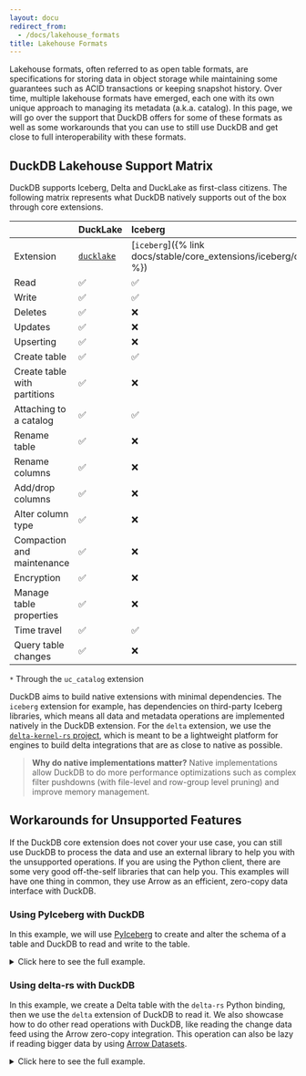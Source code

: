 ```yaml
---
layout: docu
redirect_from:
  - /docs/lakehouse_formats
title: Lakehouse Formats
---
```


Lakehouse formats, often referred to as open table formats, are specifications for storing data in object storage while maintaining some guarantees such as ACID transactions or keeping snapshot history. Over time, multiple lakehouse formats have emerged, each one with its own unique approach to managing its metadata (a.k.a. catalog). In this page, we will go over the support that DuckDB offers for some of these formats as well as some workarounds that you can use to still use DuckDB and get close to full interoperability with these formats.

## DuckDB Lakehouse Support Matrix

DuckDB supports Iceberg, Delta and DuckLake as first-class citizens. The following matrix represents what DuckDB natively supports out of the box through core extensions.

|                              | DuckLake                                                              | Iceberg                                                                 | Delta                                                      |
| ---------------------------- | :-------------------------------------------------------------------- | :---------------------------------------------------------------------- | :--------------------------------------------------------- |
| Extension                    | [`ducklake`](https://ducklake.select/docs/stable/duckdb/introduction) | [`iceberg`]({% link docs/stable/core_extensions/iceberg/overview.md %}) | [`delta`]({% link docs/stable/core_extensions/delta.md %}) |
| Read                         | ✅                                                                    | ✅                                                                      | ✅                                                         |
| Write                        | ✅                                                                    | ✅                                                                      | ✅                                                         |
| Deletes                      | ✅                                                                    | ❌                                                                      | ❌                                                         |
| Updates                      | ✅                                                                    | ❌                                                                      | ❌                                                         |
| Upserting                    | ✅                                                                    | ❌                                                                      | ❌                                                         |
| Create table                 | ✅                                                                    | ✅                                                                      | ❌                                                         |
| Create table with partitions | ✅                                                                    | ❌                                                                      | ❌                                                         |
| Attaching to a catalog       | ✅                                                                    | ✅                                                                      | ✅ `*`                                                     |
| Rename table                 | ✅                                                                    | ❌                                                                      | ❌                                                         |
| Rename columns               | ✅                                                                    | ❌                                                                      | ❌                                                         |
| Add/drop columns             | ✅                                                                    | ❌                                                                      | ❌                                                         |
| Alter column type            | ✅                                                                    | ❌                                                                      | ❌                                                         |
| Compaction and maintenance   | ✅                                                                    | ❌                                                                      | ❌                                                         |
| Encryption                   | ✅                                                                    | ❌                                                                      | ❌                                                         |
| Manage table properties      | ✅                                                                    | ❌                                                                      | ❌                                                         |
| Time travel                  | ✅                                                                    | ✅                                                                      | ✅                                                         |
| Query table changes          | ✅                                                                    | ❌                                                                      | ❌                                                         |

`*` Through the `uc_catalog` extension

DuckDB aims to build native extensions with minimal dependencies. The `iceberg` extension for example, has dependencies on third-party Iceberg libraries, which means all data and metadata operations are implemented natively in the DuckDB extension. For the `delta` extension, we use the [`delta-kernel-rs` project](https://github.com/delta-io/delta-kernel-rs), which is meant to be a lightweight platform for engines to build delta integrations that are as close to native as possible.

> **Why do native implementations matter?** Native implementations allow DuckDB to do more performance optimizations such as complex filter pushdowns (with file-level and row-group level pruning) and improve memory management.

## Workarounds for Unsupported Features

If the DuckDB core extension does not cover your use case, you can still use DuckDB to process the data and use an external library to help you with the unsupported operations. If you are using the Python client, there are some very good off-the-self libraries that can help you. This examples will have one thing in common, they use Arrow as an efficient, zero-copy data interface with DuckDB.

### Using PyIceberg with DuckDB

In this example, we will use [PyIceberg](https://py.iceberg.apache.org/) to create and alter the schema of a table and DuckDB to read and write to the table.

<!-- markdownlint-disable MD040 MD046 -->

<details markdown='1'>
<summary markdown='span'>
Click here to see the full example.
</summary>

```python
from pyiceberg.catalog import load_catalog
from pyiceberg.schema import Schema
from pyiceberg.types import (
    TimestampType,
    FloatType,
    DoubleType,
    StringType,
    NestedField,
)
import duckdb

# Create a table with PyIceberg
catalog = load_catalog(
    "docs",
    **{
        "uri": "http://127.0.0.1:8181",
        "s3.endpoint": "http://127.0.0.1:9000",
        "py-io-impl": "pyiceberg.io.pyarrow.PyArrowFileIO",
        "s3.access-key-id": "admin",
        "s3.secret-access-key": "password",
    }
)
schema = Schema(
    NestedField(field_id=1, name="datetime", field_type=TimestampType(), required=True),
    NestedField(field_id=2, name="symbol", field_type=StringType(), required=True),
    NestedField(field_id=3, name="bid", field_type=FloatType(), required=False),
    NestedField(field_id=4, name="ask", field_type=DoubleType(), required=False)
)
catalog.create_table(
    identifier="default.bids",
    schema=schema,
    partition_spec=partition_spec,
)

# Write and read the table with DuckDB
with duckdb.connect() as conn:
    conn.execute("""
        CREATE SECRET (
            TYPE S3,
            KEY_ID 'admin',
            SECRET 'password',
            ENDPOINT '127.0.0.1:9000',
            URL_STYLE 'path',
            USE_SSL false
        );
        ATTACH '' AS my_datalake (
            TYPE ICEBERG,
            CLIENT_ID 'admin',
            CLIENT_SECRET 'password',
            ENDPOINT 'http://127.0.0.1:8181'
        );
    """)
    conn.execute("""
        INSERT INTO my_datalake.default.bids VALUES ('2024-01-01 10:00:00', 'AAPL', 150.0, 150.5);
    """)
    conn.sql("SELECT * FROM my_datalake.default.bids;").show()

# Alter schema with PyIceberg
table = catalog.load_table("default.bids")
with table.update_schema() as update:
    update.add_column("retries", IntegerType(), "Number of retries to place the bid")
```

</details>

<!-- markdownlint-enable MD040 MD046 -->

### Using delta-rs with DuckDB

In this example, we create a Delta table with the `delta-rs` Python binding, then we use the `delta` extension of DuckDB to read it. We also showcase how to do other read operations with DuckDB, like reading the change data feed using the Arrow zero-copy integration. This operation can also be lazy if reading bigger data by using [Arrow Datasets](https://delta-io.github.io/delta-rs/integrations/delta-lake-arrow/).

<!-- markdownlint-disable MD040 MD046 -->

<details markdown='1'>
<summary markdown='span'>
Click here to see the full example.
</summary>

```python
import deltalake as dl
import pyarrow as pa

# Create a delta table and read it with DuckDB Delta extension
dl.write_deltalake(
    "tmp/some_table",
    pa.table({
        "id": [1, 2, 3],
        "value": ["a", "b", "c"]
    })
)
with duckdb.connect() as conn:
    conn.execute("""
        INSTALL delta;
        LOAD delta;
    """)
    conn.sql("""
        SELECT * FROM delta_scan('tmp/some_table')
    """).show()

# Append some data and read the data change feed using the PyArrow integration
dl.write_deltalake(
    "tmp/some_table",
    pa.table({
        "id": [4, 5],
        "value": ["d", "e"]
    }),
    mode="append"
)
table = dl.DeltaTable("tmp/some_table").load_cdf(starting_version=1, ending_version=2)
with duckdb.connect() as conn:
    conn.register("t", table)
    conn.sql("SELECT * FROM t").show()
```

</details>

<!-- markdownlint-enable MD040 MD046 -->
